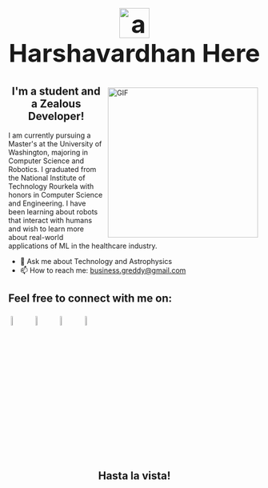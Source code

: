 <h1 align="center" style="font-size: 50px;"> 
    <img height="60px" src="https://your-image-host.com/your-gif.gif" alt="animated image"> <br> 
    Harshavardhan Here 
</h1>

<img align="right" height="300px" alt="GIF" src="https://giphy.com/gifs/animation-cute-smile-3o7TKMt1VVNkHV2PaE](https://giphy.com/embed/3o7TKMt1VVNkHV2PaE" style="padding:5px" />

<h2 align="center"> I'm a student and a Zealous Developer! </h2>

<p>
    I am currently pursuing a Master's at the University of Washington, majoring in Computer Science and Robotics. I graduated from the National Institute of Technology Rourkela with honors in Computer Science and Engineering. I have been learning about robots that interact with humans and wish to learn more about real-world applications of ML in the healthcare industry.
</p>

- 💬 Ask me about Technology and Astrophysics
- 📫 How to reach me: business.greddy@gmail.com

<h2 align='left'>Feel free to connect with me on:</h2> 

<p align="left">
    <a href="https://github.com/Harshavardhan7678"><img alt="github" width="7%" style="padding:5px" src="https://img.icons8.com/nolan/512/github.png"/></a>
    <a href="https://www.linkedin.com/in/harshavardhan-reddy18"><img alt="linkedin" width="7%" style="padding:5px" src="https://img.icons8.com/nolan/512/linkedin.png"/></a>
    <a href="https://www.instagram.com/itsgreddy/"><img alt="instagram" width="7%" style="padding:5px" src="https://img.icons8.com/nolan/512/instagram-new.png"/></a>
    <a href="https://twitter.com/Itsgreddy"><img alt="twitter" width="7%" style="padding:5px" src="https://img.icons8.com/nolan/512/twitter--v1.png"/></a>
</p>

<h2 align='center'> Hasta la vista! </h2>

